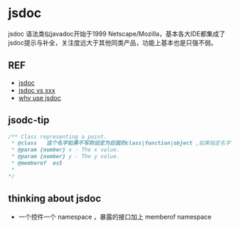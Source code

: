 # jsdoc
jsdoc 语法类似javadoc开始于1999 Netscape/Mozilla，基本各大IDE都集成了jsdoc提示与补全，关注度远大于其他同类产品，功能上基本也是只强不弱。
## REF
- [jsdoc](https://en.wikipedia.org/wiki/JSDoc)
- [jsdoc vs xxx](https://nodejs.libhunt.com/categories/488-documentation)
- [why use jsdoc](http://blog.fusioncharts.com/2013/12/jsdoc-vs-yuidoc-vs-doxx-vs-docco-choosing-a-javascript-documentation-generator/)

## jsodc-tip
```javascript
/** Class representing a point. 
 * @class   这个名字如果不写则设定为后面的class|function|object ,如果指定名字 后面必须显示的 使用memberof 指定从属关系
 * @param {number} x - The x value.
 * @param {number} y - The y value.
 * @memberof  es5
 * 
*/

```

## thinking about jsdoc
- 一个控件一个 namespace ，暴露的接口加上 memberof namespace

